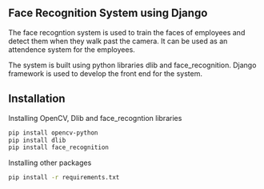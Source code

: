 ## Face Recognition System using Django

The face recogntion system is used to train the faces of employees and detect them when they walk past the camera.
It can be used as an attendence system for the employees.

The system is built using python libraries dlib and face_recognition. Django framework is used to develop the front end for the system.

## Installation

Installing OpenCV, Dlib and face_recogntion libraries

```bash
pip install opencv-python
pip install dlib
pip install face_recognition
```

Installing other packages

```bash
pip install -r requirements.txt
```
